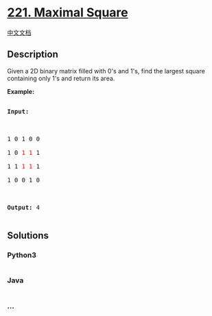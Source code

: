 # [221. Maximal Square](https://leetcode.com/problems/maximal-square)

[中文文档](/solution/0200-0299/0221.Maximal%20Square/README.md)

## Description

<p>Given a 2D binary matrix filled with 0&#39;s and 1&#39;s, find the largest square containing only 1&#39;s and return its area.</p>

<p><strong>Example:</strong></p>

<pre>

<strong>Input: 

</strong>

1 0 1 0 0

1 0 <font color="red">1</font> <font color="red">1</font> 1

1 1 <font color="red">1</font> <font color="red">1</font> 1

1 0 0 1 0



<strong>Output: </strong>4

</pre>

## Solutions

<!-- tabs:start -->

### **Python3**

```python

```

### **Java**

```java

```

### **...**

```

```

<!-- tabs:end -->
